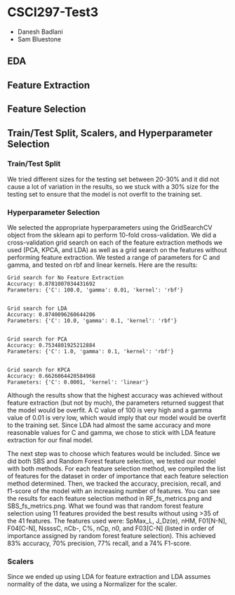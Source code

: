 # CSCI297-Test3

- Danesh Badlani
- Sam Bluestone

## EDA

## Feature Extraction

## Feature Selection

## Train/Test Split, Scalers, and Hyperparameter Selection

### Train/Test Split

We tried different sizes for the testing set between 20-30% and it did not cause a lot of variation in the results, so we stuck with a 30% size for the testing set to ensure that the model is not overfit to the training set.

### Hyperparameter Selection

We selected the appropriate hyperparameters using the GridSearchCV object from the sklearn api to perform 10-fold cross-validation. We did a cross-validation grid search on each of the feature extraction methods we used (PCA, KPCA, and LDA) as well as a grid search on the features without performing feature extraction. We tested a range of parameters for C and gamma, and tested on rbf and linear kernels. Here are the results:

```
Grid search for No Feature Extraction
Accuracy: 0.8781007034431692
Parameters: {'C': 100.0, 'gamma': 0.01, 'kernel': 'rbf'}


Grid search for LDA
Accuracy: 0.8740096260644206
Parameters: {'C': 10.0, 'gamma': 0.1, 'kernel': 'rbf'}


Grid search for PCA
Accuracy: 0.7534801925212884
Parameters: {'C': 1.0, 'gamma': 0.1, 'kernel': 'rbf'}


Grid search for KPCA
Accuracy: 0.6626064420584968
Parameters: {'C': 0.0001, 'kernel': 'linear'}
```

Although the results show that the highest accuracy was achieved without feature extraction (but not by much), the parameters returned suggest that the model would be overfit. A C value of 100 is very high and a gamma value of 0.01 is very low, which would imply that our model would be overfit to the training set. Since LDA had almost the same accuracy and more reasonable values for C and gamma, we chose to stick with LDA feature extraction for our final model.

The next step was to choose which features would be included. Since we did both SBS and Random Forest feature selection, we tested our model with both methods. For each feature selection method, we compiled the list of features for the dataset in order of importance that each feature selection method determined. Then, we tracked the accuracy, precision, recall, and f1-score of the model with an increasing number of features. You can see the results for each feature selection method in RF_fs_metrics.png and SBS_fs_metrics.png. What we found was that random forest feature selection using 11 features provided the best results without using >35 of the 41 features. The features used were: SpMax_L, J_Dz(e), nHM, F01[N-N], F04[C-N], NssssC, nCb-, C%, nCp, n0, and F03[C-N] (listed in order of importance assigned by random forest feature selection). This achieved 83% accuracy, 70% precision, 77% recall, and a 74% F1-score.

### Scalers

Since we ended up using LDA for feature extraction and LDA assumes normality of the data, we using a Normalizer for the scaler.
